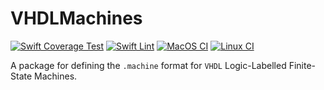 # VHDLMachines

[![Swift Coverage Test](https://github.com/mipalgu/VHDLMachines/actions/workflows/cov.yml/badge.svg)](https://github.com/mipalgu/VHDLMachines/actions/workflows/cov.yml)
[![Swift Lint](https://github.com/mipalgu/VHDLMachines/actions/workflows/swiftlint.yml/badge.svg)](https://github.com/mipalgu/VHDLMachines/actions/workflows/swiftlint.yml)
[![MacOS CI](https://github.com/mipalgu/VHDLMachines/actions/workflows/ci-macOS.yml/badge.svg)](https://github.com/mipalgu/VHDLMachines/actions/workflows/ci-macOS.yml)
[![Linux CI](https://github.com/mipalgu/VHDLMachines/actions/workflows/ci-linux.yml/badge.svg)](https://github.com/mipalgu/VHDLMachines/actions/workflows/ci-linux.yml)

A package for defining the `.machine` format for `VHDL` Logic-Labelled Finite-State Machines.

